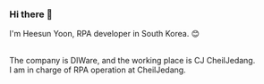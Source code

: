 ### Hi there 👋

<!--
**Heesun-Yoon/Heesun-Yoon** is a ✨ _special_ ✨ repository because its `README.md` (this file) appears on your GitHub profile.

Here are some ideas to get you started:

- 🔭 I’m currently working on ...
- 🌱 I’m currently learning ...
- 👯 I’m looking to collaborate on ...
- 🤔 I’m looking for help with ...
- 💬 Ask me about ...
- 📫 How to reach me: ...
- 😄 Pronouns: ...
- ⚡ Fun fact: ...
-->


I'm Heesun Yoon, RPA developer in South Korea. :blush:

<br>
The company is DIWare, and the working place is CJ CheilJedang.
<br>
I am in charge of RPA operation at CheilJedang.
